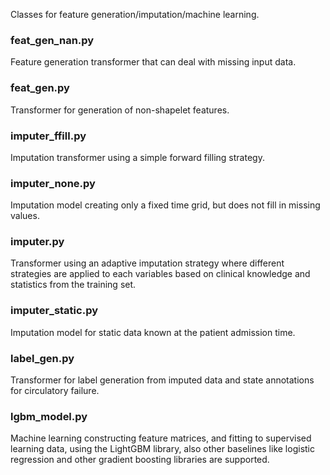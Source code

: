 Classes for feature generation/imputation/machine learning.

### feat_gen_nan.py
Feature generation transformer that can deal with missing input data.

### feat_gen.py
Transformer for generation of non-shapelet features.

### imputer_ffill.py
Imputation transformer using a simple forward filling strategy.

### imputer_none.py
Imputation model creating only a fixed time grid, but does not
fill in missing values.

### imputer.py
Transformer using an adaptive imputation strategy where 
different strategies are applied to each variables based on 
clinical knowledge and statistics from the training set.

### imputer_static.py
Imputation model for static data known at the patient admission time.

### label_gen.py
Transformer for label generation from imputed data and state annotations
for circulatory failure.

### lgbm_model.py
Machine learning constructing feature matrices, and fitting to supervised
learning data, using the LightGBM library, also other baselines like
logistic regression and other gradient boosting libraries are supported.
